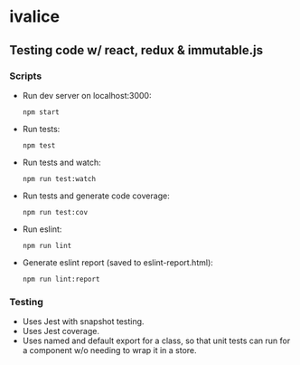 # ivalice

## Testing code w/ react, redux & immutable.js

### Scripts

* Run dev server on localhost:3000:

    `npm start`


* Run tests:

    `npm test`


* Run tests and watch:

    `npm run test:watch`


* Run tests and generate code coverage:

    `npm run test:cov`


* Run eslint:

    `npm run lint`


* Generate eslint report (saved to eslint-report.html):

    `npm run lint:report`


### Testing

* Uses Jest with snapshot testing.
* Uses Jest coverage.
* Uses named and default export for a class, so that unit tests can run for a component w/o needing to wrap it in a store.